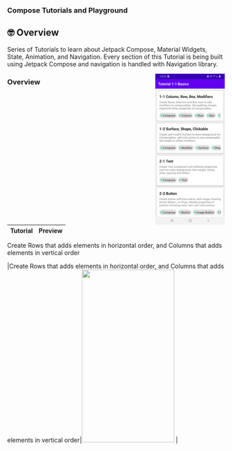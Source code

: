 ### Compose Tutorials and Playground



## 🤓 Overview
Series of Tutorials to learn about Jetpack Compose, Material Widgets, State, Animation, 
and  Navigation.
Every section of this Tutorial is being built using Jetpack Compose and navigation is handled
with Navigation library.

<img src="/./screenshots/tutorial-list.jpg" align="right" width="32%"/>

### Overview

|Tutorial|Preview|
|-------|-------|
Create Rows that adds elements in horizontal order, and Columns that adds elements in vertical order

|Create Rows that adds elements in horizontal order, and Columns that adds elements in vertical order|<img src ="screenshots/simple_text.png" width=214 height=400> |